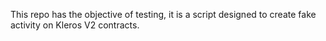 This repo has the objective of testing, it is a script designed to create fake activity on Kleros V2 contracts.
